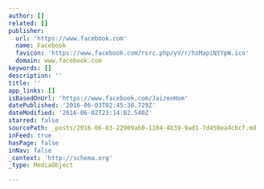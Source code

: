```yaml
---
author: []
related: []
publisher:
  url: 'https://www.facebook.com'
  name: Facebook
  favicon: 'https://www.facebook.com/rsrc.php/yV/r/hzMapiNYYpW.ico'
  domain: www.facebook.com
keywords: []
description: ''
title: ''
app_links: []
isBasedOnUrl: 'https://www.facebook.com/JaizenHom'
datePublished: '2016-06-03T02:45:38.729Z'
dateModified: '2016-06-02T23:14:02.540Z'
starred: false
sourcePath: _posts/2016-06-03-22909ab0-1104-4b39-9ad1-7d450ea4cbcf.md
inFeed: true
hasPage: false
inNav: false
_context: 'http://schema.org'
_type: MediaObject

---
```

